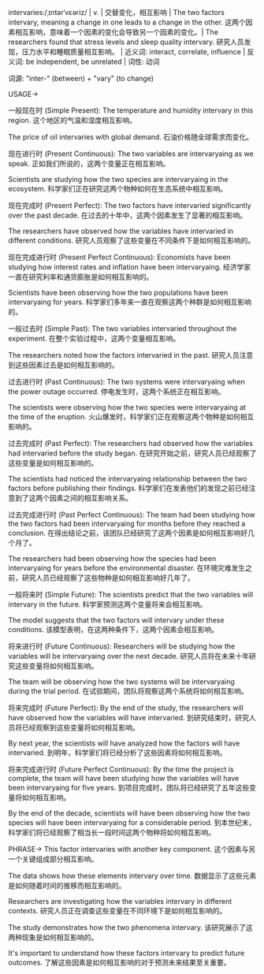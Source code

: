 intervaries:/ˌɪntərˈvɛəriz/ | v. | 交替变化，相互影响 | The two factors intervary, meaning a change in one leads to a change in the other. 这两个因素相互影响，意味着一个因素的变化会导致另一个因素的变化。|  The researchers found that stress levels and sleep quality intervary. 研究人员发现，压力水平和睡眠质量相互影响。 | 近义词: interact, correlate, influence | 反义词:  be independent, be unrelated | 词性: 动词

词源:  "inter-" (between) + "vary" (to change)

USAGE->

一般现在时 (Simple Present):
The temperature and humidity intervary in this region.
这个地区的气温和湿度相互影响。

The price of oil intervaries with global demand.
石油价格随全球需求而变化。


现在进行时 (Present Continuous):
The two variables are intervaryaing as we speak.
正如我们所说的，这两个变量正在相互影响。

Scientists are studying how the two species are intervaryaing in the ecosystem.
科学家们正在研究这两个物种如何在生态系统中相互影响。


现在完成时 (Present Perfect):
The two factors have intervaried significantly over the past decade.
在过去的十年中，这两个因素发生了显著的相互影响。

The researchers have observed how the variables have intervaried in different conditions.
研究人员观察了这些变量在不同条件下是如何相互影响的。


现在完成进行时 (Present Perfect Continuous):
Economists have been studying how interest rates and inflation have been intervaryaing.
经济学家一直在研究利率和通货膨胀是如何相互影响的。

Scientists have been observing how the two populations have been intervaryaing for years.
科学家们多年来一直在观察这两个种群是如何相互影响的。


一般过去时 (Simple Past):
The two variables intervaried throughout the experiment.
在整个实验过程中，这两个变量相互影响。

The researchers noted how the factors intervaried in the past.
研究人员注意到这些因素过去是如何相互影响的。


过去进行时 (Past Continuous):
The two systems were intervaryaing when the power outage occurred.
停电发生时，这两个系统正在相互影响。

The scientists were observing how the two species were intervaryaing at the time of the eruption.
火山爆发时，科学家们正在观察这两个物种是如何相互影响的。


过去完成时 (Past Perfect):
The researchers had observed how the variables had intervaried before the study began.
在研究开始之前，研究人员已经观察了这些变量是如何相互影响的。

The scientists had noticed the intervaryaing relationship between the two factors before publishing their findings.
科学家们在发表他们的发现之前已经注意到了这两个因素之间的相互影响关系。


过去完成进行时 (Past Perfect Continuous):
The team had been studying how the two factors had been intervaryaing for months before they reached a conclusion.
在得出结论之前，该团队已经研究了这两个因素是如何相互影响好几个月了。

The researchers had been observing how the species had been intervaryaing for years before the environmental disaster.
在环境灾难发生之前，研究人员已经观察了这些物种是如何相互影响好几年了。


一般将来时 (Simple Future):
The scientists predict that the two variables will intervary in the future.
科学家预测这两个变量将来会相互影响。

The model suggests that the two factors will intervary under these conditions.
该模型表明，在这两种条件下，这两个因素会相互影响。


将来进行时 (Future Continuous):
Researchers will be studying how the variables will be intervaryaing over the next decade.
研究人员将在未来十年研究这些变量将如何相互影响。

The team will be observing how the two systems will be intervaryaing during the trial period.
在试验期间，团队将观察这两个系统将如何相互影响。


将来完成时 (Future Perfect):
By the end of the study, the researchers will have observed how the variables will have intervaried.
到研究结束时，研究人员将已经观察到这些变量将如何相互影响。

By next year, the scientists will have analyzed how the factors will have intervaried.
到明年，科学家们将已经分析了这些因素将如何相互影响。


将来完成进行时 (Future Perfect Continuous):
By the time the project is complete, the team will have been studying how the variables will have been intervaryaing for five years.
到项目完成时，团队将已经研究了五年这些变量将如何相互影响。

By the end of the decade, scientists will have been observing how the two species will have been intervaryaing for a considerable period.
到本世纪末，科学家们将已经观察了相当长一段时间这两个物种将如何相互影响。



PHRASE->
This factor intervaries with another key component.
这个因素与另一个关键组成部分相互影响。

The data shows how these elements intervary over time.
数据显示了这些元素是如何随着时间的推移而相互影响的。

Researchers are investigating how the variables intervary in different contexts.
研究人员正在调查这些变量在不同环境下是如何相互影响的。

The study demonstrates how the two phenomena intervary.
该研究展示了这两种现象是如何相互影响的。

It's important to understand how these factors intervary to predict future outcomes.
了解这些因素是如何相互影响的对于预测未来结果至关重要。

